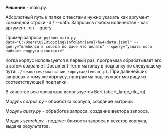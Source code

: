 **Решение** - main.py. 

Абсолютный путь к папке с текстами нужно указать как аргумент командной строки -d / --data. Запросы в любом количестве - как аргумент -q / --query. 

Пример запроса: `python main.py --data="C:\Users\USER\coding\InfoRetrieval\hw4\data.jsonl" --query="влюбился в соседа по даче что делать" --query="узнать кого лайкает подруга вконтакте"`

Когда корпус используется в первый раз, программа обрабатывает его, а затем сохраняет Document-Term матрицу в подпапку по следующему пути: `./resources/<название_корпуса>/tensor.pt`. При дальнейших запросах к тому же корпусу, программа подгружает матрицу из соответствующей подпапки.

В качестве векторизатора используется Bert (sbert_large_nlu_ru).

Модуль *corpus.py* - обработка корпуса, создание матрицы.

Модуль *query.py* - обработка запроса, создание вектора запроса.

Модуль *search.py* - подсчет близости запроса и текстов корпуса, выдача результатов.
